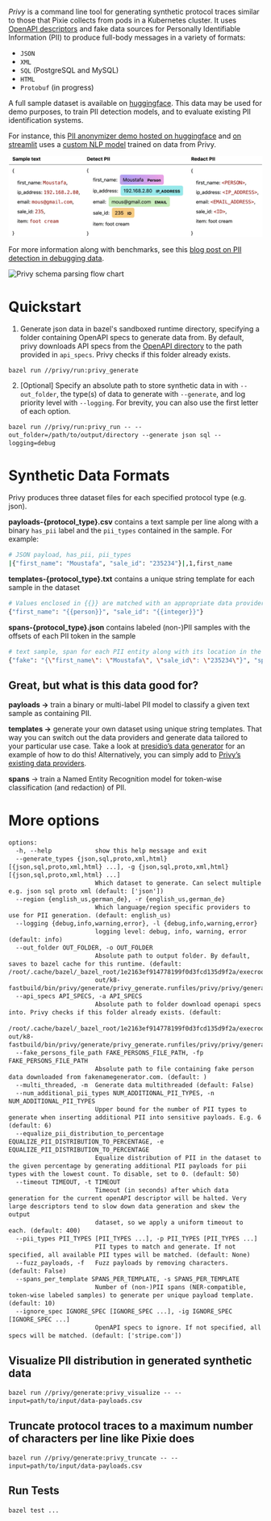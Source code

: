 _Privy_ is a command line tool for generating synthetic protocol traces similar to those that Pixie collects from pods in a Kubernetes cluster. It uses [OpenAPI descriptors](https://swagger.io/resources/open-api/) and fake data sources for Personally Identifiable Information (PII) to produce full-body messages in a variety of formats:
- `JSON`
- `XML`
- `SQL` (PostgreSQL and MySQL)
- `HTML`
- `Protobuf` (in progress)

A full sample dataset is available on [huggingface](https://huggingface.co/datasets/beki/privy). This data may be used for demo purposes, to train PII detection models, and to evaluate existing PII identification systems.

For instance, this [PII anonymizer demo hosted on huggingface](https://huggingface.co/spaces/beki/pii-anonymizer) and [on streamlit](https://detect.streamlitapp.com/) uses a [custom NLP model](https://huggingface.co/beki/en_spacy_pii_distilbert) trained on data from Privy. 

![Detect PII in protocol trace data](sample_pii_json.png)

For more information along with benchmarks, see this [blog post on PII detection in debugging data](https://blog.px.dev/detect-pii/).

![Privy schema parsing flow chart](privy_flowchart.png)

# Quickstart

1. Generate json data in bazel's sandboxed runtime directory, specifying a folder containing OpenAPI specs to generate data from. By default, privy downloads API specs from the [OpenAPI directory](https://github.com/APIs-guru/openapi-directory) to the path provided in `api_specs`. Privy checks if this folder already exists.
```bazel
bazel run //privy/run:privy_generate
```

2. [Optional] Specify an absolute path to store synthetic data in with `--out_folder`, the type(s) of data to generate with `--generate`, and log priority level with `--logging`. For brevity, you can also use the first letter of each option.
```bazel
bazel run //privy/run:privy_run -- --out_folder=/path/to/output/directory --generate json sql --logging=debug
```

# Synthetic Data Formats

Privy produces three dataset files for each specified protocol type (e.g. json).

**payloads-{protocol_type}.csv** contains a text sample per line along with a binary `has_pii` label and the `pii_types` contained in the sample. For example:

```bash
# JSON payload, has_pii, pii_types
|{"first_name": "Moustafa", "sale_id": "235234"}|,1,first_name
```

**templates-{protocol_type}.txt** contains a unique string template for each sample in the dataset

```bash
# Values enclosed in {{}} are matched with an appropriate data provider at runtime
{"first_name": "{{person}}", "sale_id": "{{integer}}"}
```

**spans-{protocol_type}.json** contains labeled (non-)PII samples with the offsets of each PII token in the sample

```bash
# text sample, span for each PII entity along with its location in the string and type, the template used this span, a unique ID for the template used to generate this span
{"fake": "{\"first_name\": \"Moustafa\", \"sale_id\": \"235234\"}", "spans": "[{\"value\": \"Moustafa\", \"start\": 15, \"end\": 24, \"type\": \"person\"}]", "template": "{\"first_name\": \"{{person}}\", \"sale_id\": \"235234\"}", "template_id": 0}
```

## Great, but what is this data good for?

**payloads →** train a binary or multi-label PII model to classify a given text sample as containing PII.

**templates →** generate your own dataset using unique string templates. That way you can switch out the data providers and generate data tailored to your particular use case. Take a look at [presidio’s data generator](https://github.com/microsoft/presidio-research/tree/master/presidio_evaluator/data_generator) for an example of how to do this! Alternatively, you can simply add to [Privy’s existing data providers](https://github.com/pixie-io/pixie/tree/main/src/datagen/pii/privy/privy/providers).

**spans** → train a Named Entity Recognition model for token-wise classification (and redaction) of PII.

# More options
```
options:
  -h, --help            show this help message and exit
  --generate_types {json,sql,proto,xml,html} [{json,sql,proto,xml,html} ...], -g {json,sql,proto,xml,html} [{json,sql,proto,xml,html} ...]
                        Which dataset to generate. Can select multiple e.g. json sql proto xml (default: ['json'])
  --region {english_us,german_de}, -r {english_us,german_de}
                        Which language/region specific providers to use for PII generation. (default: english_us)
  --logging {debug,info,warning,error}, -l {debug,info,warning,error}
                        logging level: debug, info, warning, error (default: info)
  --out_folder OUT_FOLDER, -o OUT_FOLDER
                        Absolute path to output folder. By default, saves to bazel cache for this runtime. (default: /root/.cache/bazel/_bazel_root/1e2163ef914778199f0d3fcd135d9f2a/execroot/privy/bazel-
                        out/k8-fastbuild/bin/privy/generate/privy_generate.runfiles/privy/privy/generate)
  --api_specs API_SPECS, -a API_SPECS
                        Absolute path to folder download openapi specs into. Privy checks if this folder already exists. (default:
                        /root/.cache/bazel/_bazel_root/1e2163ef914778199f0d3fcd135d9f2a/execroot/privy/bazel-out/k8-fastbuild/bin/privy/generate/privy_generate.runfiles/privy/privy/generate)
  --fake_persons_file_path FAKE_PERSONS_FILE_PATH, -fp FAKE_PERSONS_FILE_PATH
                        Absolute path to file containing fake person data downloaded from fakenamegenerator.com. (default: )
  --multi_threaded, -m  Generate data multithreaded (default: False)
  --num_additional_pii_types NUM_ADDITIONAL_PII_TYPES, -n NUM_ADDITIONAL_PII_TYPES
                        Upper bound for the number of PII types to generate when inserting additional PII into sensitive payloads. E.g. 6 (default: 6)
  --equalize_pii_distribution_to_percentage EQUALIZE_PII_DISTRIBUTION_TO_PERCENTAGE, -e EQUALIZE_PII_DISTRIBUTION_TO_PERCENTAGE
                        Equalize distribution of PII in the dataset to the given percentage by generating additional PII payloads for pii types with the lowest count. To disable, set to 0. (default: 50)
  --timeout TIMEOUT, -t TIMEOUT
                        Timeout (in seconds) after which data generation for the current openAPI descriptor will be halted. Very large descriptors tend to slow down data generation and skew the output
                        dataset, so we apply a uniform timeout to each. (default: 400)
  --pii_types PII_TYPES [PII_TYPES ...], -p PII_TYPES [PII_TYPES ...]
                        PII types to match and generate. If not specified, all available PII types will be matched. (default: None)
  --fuzz_payloads, -f   Fuzz payloads by removing characters. (default: False)
  --spans_per_template SPANS_PER_TEMPLATE, -s SPANS_PER_TEMPLATE
                        Number of (non-)PII spans (NER-compatible, token-wise labeled samples) to generate per unique payload template. (default: 10)
  --ignore_spec IGNORE_SPEC [IGNORE_SPEC ...], -ig IGNORE_SPEC [IGNORE_SPEC ...]
                        OpenAPI specs to ignore. If not specified, all specs will be matched. (default: ['stripe.com'])
```

## Visualize PII distribution in generated synthetic data
```
bazel run //privy/generate:privy_visualize -- --input=path/to/input/data-payloads.csv
```

## Truncate protocol traces to a maximum number of characters per line like Pixie does
```
bazel run //privy/generate:privy_truncate -- --input=path/to/input/data-payloads.csv
```

## Run Tests
```bazel
bazel test ...
```
